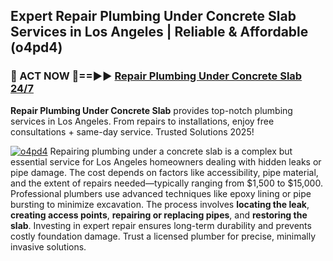 ## Expert Repair Plumbing Under Concrete Slab Services in Los Angeles | Reliable & Affordable (o4pd4)  

<h3>🚿 ACT NOW 🌟==►► <a href="https://tinyurl.com/2ne6vx2x" rel="nofollow">Repair Plumbing Under Concrete Slab 24/7</a></h3>

**Repair Plumbing Under Concrete Slab** provides top-notch plumbing services in Los Angeles. From repairs to installations, enjoy free consultations + same-day service. Trusted Solutions 2025!

[![o4pd4](https://i.imgur.com/4PFF4AK.jpeg)](https://tinyurl.com/2ne6vx2x)
Repairing plumbing under a concrete slab is a complex but essential service for Los Angeles homeowners dealing with hidden leaks or pipe damage. The cost depends on factors like accessibility, pipe material, and the extent of repairs needed—typically ranging from $1,500 to $15,000. Professional plumbers use advanced techniques like epoxy lining or pipe bursting to minimize excavation. The process involves **locating the leak**, **creating access points**, **repairing or replacing pipes**, and **restoring the slab**. Investing in expert repair ensures long-term durability and prevents costly foundation damage. Trust a licensed plumber for precise, minimally invasive solutions.